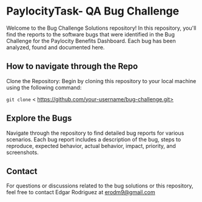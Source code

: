 # PaylocityTask- QA Bug Challenge

Welcome to the Bug Challenge Solutions repository! In this repository, you'll find the reports to the software bugs that were identified in the Bug Challenge for the Paylocity Benefits Dashboard. Each bug has been analyzed, found and documented here.

## How to navigate through the Repo
Clone the Repository: Begin by cloning this repository to your local machine using the following command:

`git clone` < https://github.com/your-username/bug-challenge.git>


## Explore the Bugs

 Navigate through the repository to find detailed bug reports for various scenarios. Each bug report includes a description of the bug, steps to reproduce, expected behavior, actual behavior, impact, priority, and screenshots.

## Contact

For questions or discussions related to the bug solutions or this repository, feel free to contact Edgar Rodriguez at erodm9@gmail.com
